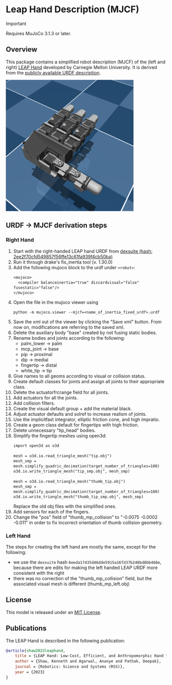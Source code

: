 # Leap Hand Description (MJCF)

> [!IMPORTANT]
> Requires MuJoCo 3.1.3 or later.

## Overview

This package contains a simplified robot description (MJCF) of the (left and right) [LEAP Hand](https://leaphand.com/) developed by Carnegie Mellon University. It is derived from the [publicly available URDF description](https://github.com/dexsuite/dex-urdf/tree/main/robots/hands/leap_hand).

<p float="left">
  <img src="right_hand.png" width="400">
</p>

## URDF → MJCF derivation steps

### Right Hand
1. Start with the right-handed LEAP hand URDF from [dexsuite (hash: 2ee2f70cfd549857f56ffe13c61fa939f4cb50ba)](https://github.com/dexsuite/dex-urdf/tree/main/robots/hands/leap_hand)
2. Run it through drake's fix_inertia tool (v. 1.30.0)
3. Add the following mujoco block to the urdf under `<robot>`:
    ```
    <mujoco>
      <compiler balanceinertia="true" discardvisual="false" fusestatic="false"/>
    </mujoco>
    ```
4. Open the file in the mujoco viewer using
    ```
    python -m mujoco.viewer --mjcf=<name_of_inertia_fixed_urdf>.urdf
    ```
5. Save the xml out of the viewer by clicking the "Save xml" button. From now on, modifications are referring to the saved xml.
6. Delete the auxiliary body "base" created by not fusing static bodies.
7. Rename bodies and joints according to the following:
    - palm_lower -> palm
    - mcp_joint -> base
    - pip -> proximal
    - dip -> medial
    - fingertip -> distal
    - white_tip -> tip
8. Give names to all geoms according to visual or collision status.
9. Create default classes for joints and assign all joints to their appropriate class.
10. Delete the actuatorfrcrange field for all joints.
11. Add actuators for all the joints.
12. Add collision filters.
13. Create the visual default group + add the material black.
14. Adjust actuator defaults and solref to increase realism of joints.
15. Use the implicitfast integrator, elliptic friction cone, and high impratio.
16. Create a geom class default for fingertips with high friction.
17. Delete unnecessary "tip_head" bodies.
18. Simplify the fingertip meshes using open3d:
    ```
    import open3d as o3d

    mesh = o3d.io.read_triangle_mesh("tip.obj")
    mesh_smp = mesh.simplify_quadric_decimation(target_number_of_triangles=100)
    o3d.io.write_triangle_mesh("tip_smp.obj", mesh_smp)

    mesh = o3d.io.read_triangle_mesh("thumb_tip.obj")
    mesh_smp = mesh.simplify_quadric_decimation(target_number_of_triangles=100)
    o3d.io.write_triangle_mesh("thumb_tip_smp.obj", mesh_smp)
    ```
    Replace the old obj files with the simplified ones.
19. Add sensors for each of the fingers.
20. Change the "pos" field of "thumb_mp_collision" to "-0.0075 -0.0002 -0.011" in
    order to fix incorrect orientation of thumb collision geometry.

### Left Hand
The steps for creating the left hand are mostly the same, except for the following:
- we use the `dexsuite` hash `6eeda17435d46dde5915a16fd37b248bd8bb468e`, because there are edits for making the left handed LEAP URDF more consistent with the right
- there was no correction of the "thumb_mp_collision" field, but the associated visual mesh is different (thumb_mp_left.obj)

## License

This model is released under an [MIT License](LICENSE).

## Publications

The LEAP Hand is described in the following publication:

```bibtex
@article{shaw2023leaphand,
    title = {LEAP Hand: Low-Cost, Efficient, and Anthropomorphic Hand for Robot Learning},
    author = {Shaw, Kenneth and Agarwal, Ananye and Pathak, Deepak},
    journal = {Robotics: Science and Systems (RSS)},
    year = {2023}
}
```
